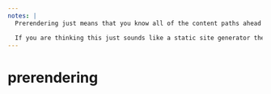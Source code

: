 ```yaml
---
notes: |
  Prerendering just means that you know all of the content paths ahead of time and you run your SPA at build time, save all that juicy HTML output and serve it statically.

  If you are thinking this just sounds like a static site generator then I would have to agree! there are a few differences though.
---
```


# prerendering
